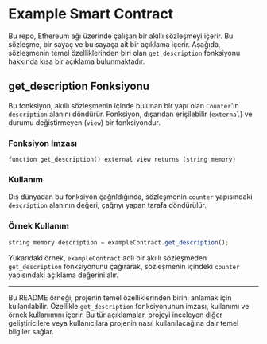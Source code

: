 # Example Smart Contract

Bu repo, Ethereum ağı üzerinde çalışan bir akıllı sözleşmeyi içerir. Bu sözleşme, bir sayaç ve bu sayaça ait bir açıklama içerir. Aşağıda, sözleşmenin temel özelliklerinden biri olan `get_description` fonksiyonu hakkında kısa bir açıklama bulunmaktadır.

## get_description Fonksiyonu

Bu fonksiyon, akıllı sözleşmenin içinde bulunan bir yapı olan `Counter`'ın `description` alanını döndürür. Fonksiyon, dışarıdan erişilebilir (`external`) ve durumu değiştirmeyen (`view`) bir fonksiyondur.

### Fonksiyon İmzası

```solidity
function get_description() external view returns (string memory)
```

### Kullanım

Dış dünyadan bu fonksiyon çağrıldığında, sözleşmenin `counter` yapısındaki `description` alanının değeri, çağrıyı yapan tarafa döndürülür.

### Örnek Kullanım

```javascript
string memory description = exampleContract.get_description();
```

Yukarıdaki örnek, `exampleContract` adlı bir akıllı sözleşmeden `get_description` fonksiyonunu çağırarak, sözleşmenin içindeki `counter` yapısındaki açıklama değerini alır.

---

Bu README örneği, projenin temel özelliklerinden birini anlamak için kullanılabilir. Özellikle `get_description` fonksiyonunun imzası, kullanımı ve örnek kullanımını içerir. Bu tür açıklamalar, projeyi inceleyen diğer geliştiricilere veya kullanıcılara projenin nasıl kullanılacağına dair temel bilgiler sağlar.
